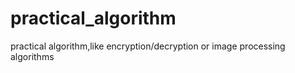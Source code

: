 # practical_algorithm
practical algorithm,like encryption/decryption or image processing algorithms
